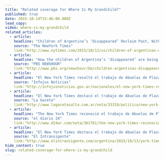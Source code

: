 ```yaml
---
title: "Related coverage for Where Is My Grandchild?"
published: true
date: 2015-10-14T15:46:00.000Z
lead_copy:
video: where-is-my-grandchild
related_articles:
  - article:
    headline: "Children of Argentina’s ‘Disappeared’ Reclaim Past, With Help"
    source: "The NewYork Times"
    link:"http://www.nytimes.com/2015/10/12/us/children-of-argentinas-disappeared-reclaim-past-with-help.html"
  - article:
    headline: "How the children of Argentina’s ‘disappeared’ are being reunited with their birth families"
    source: "PBS NEWSHOUR"
    link:"http://www.pbs.org/newshour/bb/children-argentinas-disappeared-reunited-birth-families/"
  - article:
    headline: "El New York Times resaltó el trabajo de Abuelas de Plaza de Mayo"
    source: "Infojus Noticias"
    link:"http://infojusnoticias.gov.ar/nacionales/el-new-york-times-resalto-el-trabajo-de-abuelas-de-plaza-de-mayo-10168.html"
  - article:
    headline: "El New York Times destacó el trabajo de Abuelas de Plaza de Mayo para recuperar a los nietos desaparecidos"
    source: "La Gaceta"
    link:"http://www.lagacetasalta.com.ar/nota/33319/politica/new-york-times-destaco-trabajo-abuelas-plaza-mayo-para-recuperar-nietos-desaparecidos.html"
  - article:
    headline: "The New York Times reconoció el trabajo de Abuelas de Plaza de Mayo"
    source: "el diario 24"
    link:"http://www.d24ar.com/nota/361761/the-new-york-times-reconocio-el-trabajo-de-abuelas-de-plaza-de-mayo.html"
  - article:
    headline: "El New York Times destaca el trabajo de Abuelas de Plaza de Mayo para recuperar a los nietos desaparecidos"
    source: "El Intransigente"
    link:"http://www.elintransigente.com/argentina/2015/10/13/york-times-destaco-trabajo-abuelas-plaza-mayo-347437.html"
hide_content: true
slug: related-coverage-for-where-is-my-grandchild
---
```


